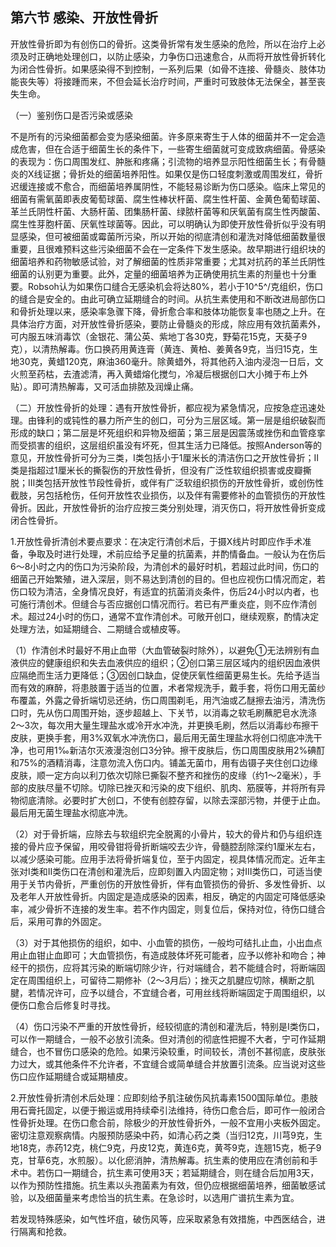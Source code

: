 ## 第六节 感染、开放性骨折

开放性骨折即为有创伤口的骨折。这类骨折常有发生感染的危险，所以在治疗上必须及时正确地处理创口，以防止感染，力争伤口迅速愈合，从而将开放性骨折转化为闭合性骨折。如果感染得不到控制，一系列后果（如骨不连接、骨髓炎、肢体功能丧失等）将接踵而来，不但会延长治疗时间，严重时可致肢体无法保全，甚至丧失生命。

（一）鉴别伤口是否污染或感染

不是所有的污染细菌都会变为感染细菌。许多原来寄生于人体的细菌并不一定会造成危害，但在合适于细菌生长的条件下，一些寄生细菌就可变成致病细菌。骨感染的表现为：伤口周围发红、肿胀和疼痛；引流物的培养显示阳性细菌生长；有骨髓炎的X线证据；骨折处的细菌培养阳性。如果仅是伤口轻度刺激或周围发红，骨折迟缓连接或不愈合，而细菌培养属阴性，不能轻易诊断为伤口感染。临床上常见的细菌有需氧菌即表皮葡萄球菌、腐生性棒状杆菌、腐生性杆菌、金黄色葡萄球菌、革兰氏阴性杆菌、大肠杆菌、团集肠杆菌、绿脓杆菌等和厌氧菌有腐生性丙酸菌、腐生性芽胞杆菌、厌氧性球菌等。因此，可以明确认为即使开放性骨折似乎没有明显感染，但可被细菌或霉菌所污染，所以开始的彻底清创和灌洗对降低细菌数量很重要，且很难预料这些污染细菌不会在一定条件下发生感染。故早期进行组织块的细菌培养和药物敏感试验，对了解细菌的性质非常重要；尤其对抗药的革兰氏阴性细菌的认别更为重要。此外，定量的细菌培养为正确使用抗生素的剂量也十分重要。Robsoh认为如果伤口缝合无感染机会将达80%，若小于10^5^/克组织，伤口的缝合是安全的。由此可确立延期缝合的时间。从抗生素使用和不断改进局部伤口和骨折处理以来，感染率急骤下降，骨折愈合率和肢体功能恢复率也随之上升。在具体治疗方面，对开放性骨折感染，要防止骨髓炎的形成，除应用有效抗菌素外，可内服五味消毒饮（金银花、蒲公英、紫地丁各30克，野菊花15克，天葵子9克），以清热解毒。伤口换药用黄连膏（黄连、黄柏、姜黄各9克，当归15克，生地30克，黄蜡120克，麻油360毫升。除黄蜡外，将其他药入油内浸泡一日后，文火煎至药枯，去渣滤清，再入黄蜡熔化搅匀，冷凝后根据创口大小摊于布上外贴）。即可清热解毒，又可活血排脓及润燥止痛。

（二）开放性骨折的处理：遇有开放性骨折，都应视为紧急情况，应按急症迅速处理。由锋利的或钝性的暴力所产生的创口，可分为三层区域。第一层是组织破裂而形成的缺口；第二层是坏死组织和异物及细菌；第三层是因震荡或挫伤和血管痉挛而受损害的组织，这层组织虽没有坏死，但其生活力已降低。按照Anderson等的意见，开放性骨折可分为三类，Ⅰ类包括小于1厘米长的清洁伤口之开放性骨折；Ⅱ类是指超过1厘米长的撕裂伤的开放性骨折，但没有广泛性软组织损害或皮瓣撕脱；Ⅲ类包括开放性节段性骨折，或伴有广泛软组织损伤的开放性骨折，或创伤性截肢，另包括枪伤，任何开放性农业损伤，以及伴有需要修补的血管损伤的开放性骨折。因此，开放性骨折的治疗应按三类分别处理，消灭伤口，将开放性骨折变成闭合性骨折。

1.开放性骨折清创术要点要求：在决定行清创术后，于摄X线片时即应作手术准备，争取及时进行处理，术前应给予足量的抗菌素，并酌情备血。一般认为在伤后6〜8小时之内的伤口为污染阶段，为清创术的最好时机，若超过此时间，伤口的细菌己开始繁殖，进入深层，则不易达到清创的目的。但也应视伤口情况而定，若伤口较为清洁，全身情况良好，有适宜的抗菌消炎条件，伤后24小时以内者，也可施行清创术。但缝合与否应据创口情况而行。若已有严重炎症，则不应作清创术。超过24小时的伤口，通常不宜作清创术。可敞开创口，继续观察，酌情决定处理方法，如延期缝合、二期缝合或植皮等。

（1）作清创术时最好不用止血带（大血管破裂时除外），以避免①无法辨别有血液供应的健康组织和失去血液供应的组织；②创口第三层区域内的组织因血液供应隔绝而生活力更降低；③因创口缺血，促使厌氧性细菌更易生长。先给予适当而有效的麻醉，将患肢置于适当的位置，术者常规洗手，戴手套，将伤口用无菌纱布覆盖，外露之骨折端切忌还纳，伤口周围剃毛，用汽油或乙醚擦去油污，清洗伤口时，先从伤口周围开始，逐步超越上、下关节，以消毒之软毛刷蘸肥皂水洗涤2〜3次，每次用大量生理盐水或冷开水冲洗，并更换毛刷，然后以消毒纱布擦干皮肤，更换手套，用3%双氧水冲洗伤口，最后用无菌生理盐水将创口彻底冲洗干净，也可用1‰新洁尔灭液漫泡创口3分钟。擦干皮肤后，伤口周围皮肤用2%碘酊和75%的酒精消毒，注意勿流入伤口内。铺盖无菌巾，用有齿镊子夹住创口边缘皮肤，顺一定方向以利刀依次切除巳撕裂不整齐和挫伤的皮缘（约1〜2毫米），手部的皮肤尽量不切除。切除已挫灭和污染的皮下组织、肌肉、筋膜等，并将所有异物彻底清除。必要时扩大创口，不使有创腔存留，以除去深部污物，并便于止血。最后用无菌生理盐水彻底冲洗。

（2）对于骨折端，应除去与软组织完全脱离的小骨片，较大的骨片和仍与组织连接的骨片应予保留，用咬骨钳将骨折断端咬去少许，骨髓腔刮除深约1厘米左右，以减少感染可能。应用手法将骨折端复位，至于内固定，视具体情况而定。近年主张对Ⅰ类和Ⅱ类伤口在清创和灌洗后，应即刻置入内固定物；对Ⅲ类伤口，可适当使用于关节内骨折，严重创伤的开放性骨折，伴有血管损伤的骨折、多发性骨折、以及老年人开放性骨折。内固定是造成感染的因素，相反，确定的内固定可降低感染率，减少骨折不连接的发生率。若不作内固定，则复位后，保持对位，待伤口缝合后，采用可靠的外固定。

（3）对于其他损伤的组织，如中、小血管的损伤，一般均可结扎止血，小出血点用止血钳止血即可；大血管损伤，有造成肢体坏死可能者，应予以修补和吻合；神经干的损伤，应将其污染的断端切除少许，行对端缝合，若不能缝合时，将断端固定在周围组织上，可留待二期修补（2〜3月后）；挫灭之肌腱应切除，横断之肌腱，若情况许可，应予以缝合，不宜缝合者，可用丝线将断端固定于周围组织，以便伤口愈合后修复时寻找。

（4）伤口污染不严重的开放性骨折，经较彻底的清创和灌洗后，特别是Ⅰ类伤口，可以作一期缝合，一般不必放引流条。但对清创的彻底性把握不大者，宁可作延期缝合，也不冒伤口感染的危险。如果污染较重，时间较长，清创不甚彻底，皮肤张力过大，或其他条件不允许者，不宜缝合或简单缝合并放置引流条。应当说对这些伤口应作延期缝合或延期植皮。

2.开放性骨折清创术后处理：应即刻给予肌注破伤风抗毒素1500国际单位。患肢用石膏托固定，以便于搬运或用持续牵引法维持，待伤口愈合后，即可作一般闭合性骨折处理。在伤口愈合前，除极少的开放性骨折外，一般不宜用小夹板外固定。密切注意观察病情。内服预防感染中药，如清心药之类（当归12克，川芎9克，生地18克，赤药12克，桃仁9克，丹皮12克，黄连6克，黄芩9克，连翘15克，栀子9克，甘草6克，水煎服）。以化瘀消肿，清热解毒。抗生素的使用应在清创前和手术中。若伤口一期缝合，抗生素可使用3天；若延期缝合，则在缝合后加用3天，以作为预防性措施。抗生素以头孢菌素为有效，但仍应根据细菌培养，细菌敏感试验，以及细菌量来考虑恰当的抗生素。在急诊时，以选用广谱抗生素为宜。

若发现特殊感染，如气性坏疽，破伤风等，应采取紧急有效措施，中西医结合，进行隔离和抢救。
